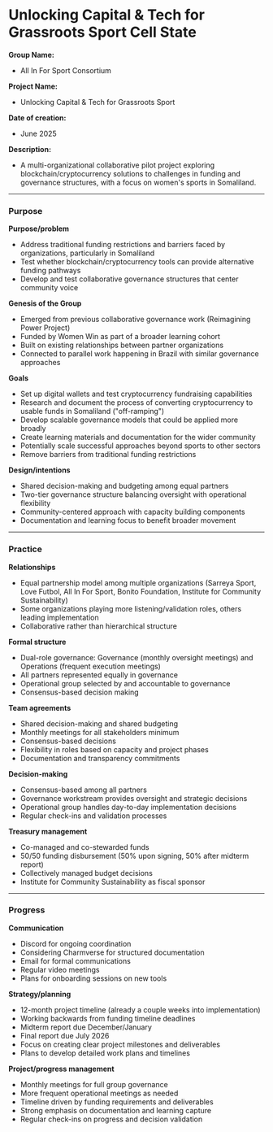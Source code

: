 # Unlocking Capital & Tech for Grassroots Sport Cell State

**Group Name:**

* All In For Sport Consortium

**Project Name:**

* Unlocking Capital & Tech for Grassroots Sport

**Date of creation:**

* June 2025

**Description:**

* A multi-organizational collaborative pilot project exploring blockchain/cryptocurrency solutions to challenges in funding and governance structures, with a focus on women's sports in Somaliland.

***

### Purpose

**Purpose/problem**

* Address traditional funding restrictions and barriers faced by organizations, particularly in Somaliland
* Test whether blockchain/cryptocurrency tools can provide alternative funding pathways
* Develop and test collaborative governance structures that center community voice

**Genesis of the Group**

* Emerged from previous collaborative governance work (Reimagining Power Project)
* Funded by Women Win as part of a broader learning cohort
* Built on existing relationships between partner organizations
* Connected to parallel work happening in Brazil with similar governance approaches

**Goals**

* Set up digital wallets and test cryptocurrency fundraising capabilities
* Research and document the process of converting cryptocurrency to usable funds in Somaliland ("off-ramping")
* Develop scalable governance models that could be applied more broadly
* Create learning materials and documentation for the wider community
* Potentially scale successful approaches beyond sports to other sectors
* Remove barriers from traditional funding restrictions

**Design/intentions**

* Shared decision-making and budgeting among equal partners
* Two-tier governance structure balancing oversight with operational flexibility
* Community-centered approach with capacity building components
* Documentation and learning focus to benefit broader movement

***

### Practice

**Relationships**

* Equal partnership model among multiple organizations (Sarreya Sport, Love Futbol, All In For Sport, Bonito Foundation, Institute for Community Sustainability)
* Some organizations playing more listening/validation roles, others leading implementation
* Collaborative rather than hierarchical structure

**Formal structure**

* Dual-role governance: Governance (monthly oversight meetings) and Operations (frequent execution meetings)
* All partners represented equally in governance
* Operational group selected by and accountable to governance
* Consensus-based decision making

**Team agreements**

* Shared decision-making and shared budgeting
* Monthly meetings for all stakeholders minimum
* Consensus-based decisions
* Flexibility in roles based on capacity and project phases
* Documentation and transparency commitments

**Decision-making**

* Consensus-based among all partners
* Governance workstream provides oversight and strategic decisions
* Operational group handles day-to-day implementation decisions
* Regular check-ins and validation processes

**Treasury management**

* Co-managed and co-stewarded funds
* 50/50 funding disbursement (50% upon signing, 50% after midterm report)
* Collectively managed budget decisions
* Institute for Community Sustainability as fiscal sponsor

***

### Progress

**Communication**

* Discord for ongoing coordination
* Considering Charmverse for structured documentation
* Email for formal communications
* Regular video meetings
* Plans for onboarding sessions on new tools

**Strategy/planning**

* 12-month project timeline (already a couple weeks into implementation)
* Working backwards from funding timeline deadlines
* Midterm report due December/January
* Final report due July 2026
* Focus on creating clear project milestones and deliverables
* Plans to develop detailed work plans and timelines

**Project/progress management**

* Monthly meetings for full group governance
* More frequent operational meetings as needed
* Timeline driven by funding requirements and deliverables
* Strong emphasis on documentation and learning capture
* Regular check-ins on progress and decision validation

